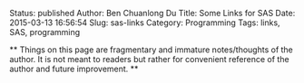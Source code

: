 Status: published
Author: Ben Chuanlong Du
Title: Some Links for SAS
Date: 2015-03-13 16:56:54
Slug: sas-links
Category: Programming
Tags: links, SAS, programming

**
Things on this page are fragmentary and immature notes/thoughts of the author. 
It is not meant to readers but rather for convenient reference of the author and future improvement.
**
 
